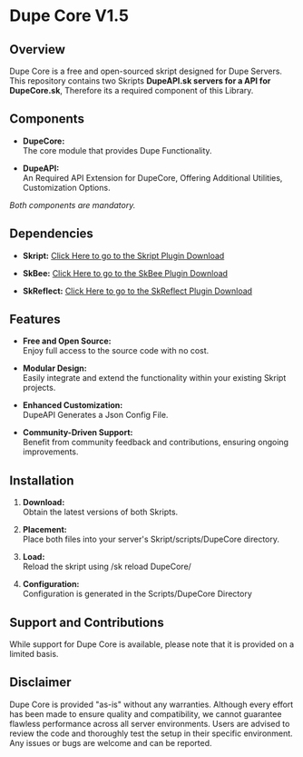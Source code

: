 # Dupe Core V1.5

## Overview
Dupe Core is a free and open-sourced skript designed for Dupe Servers. This repository contains two Skripts **DupeAPI.sk servers for a API for DupeCore.sk**, Therefore its a required component of this Library. 

## Components
- **DupeCore:**  
  The core module that provides Dupe Functionality.

- **DupeAPI:**  
  An Required API Extension for DupeCore, Offering Additional Utilities, Customization Options.

*Both components are mandatory.*

## Dependencies
- **Skript:**
  [Click Here to go to the Skript Plugin Download](https://github.com/SkriptLang/Skript/releases/)

- **SkBee:**
  [Click Here to go to the SkBee Plugin Download](https://modrinth.com/plugin/skbee)

- **SkReflect:**
  [Click Here to go to the SkReflect Plugin Download](https://github.com/SkriptLang/skript-reflect/releases)
  
## Features
- **Free and Open Source:**  
  Enjoy full access to the source code with no cost.

- **Modular Design:**  
  Easily integrate and extend the functionality within your existing Skript projects.

- **Enhanced Customization:**  
  DupeAPI Generates a Json Config File.

- **Community-Driven Support:**  
  Benefit from community feedback and contributions, ensuring ongoing improvements.

## Installation
1. **Download:**  
   Obtain the latest versions of both Skripts.

2. **Placement:**  
   Place both files into your server's Skript/scripts/DupeCore directory.

3. **Load:**  
   Reload the skript using /sk reload DupeCore/

4. **Configuration:**  
   Configuration is generated in the Scripts/DupeCore Directory

## Support and Contributions
While support for Dupe Core is available, please note that it is provided on a limited basis.

## Disclaimer
Dupe Core is provided "as-is" without any warranties. Although every effort has been made to ensure quality and compatibility, we cannot guarantee flawless performance across all server environments. Users are advised to review the code and thoroughly test the setup in their specific environment. Any issues or bugs are welcome and can be reported.
